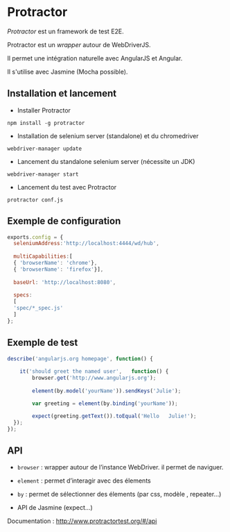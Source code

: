 # Protractor

*Protractor* est un framework de test E2E.

Protractor est un *wrapper* autour de WebDriverJS.

Il permet une intégration naturelle avec AngularJS et Angular.

Il s'utilise avec Jasmine (Mocha possible).

## Installation et lancement

* Installer Protractor

```
npm install -g protractor
```
  
* Installation de selenium server (standalone) et du chromedriver

```
webdriver-manager update
```	
  
* Lancement du standalone selenium server (nécessite un JDK)

```
webdriver-manager start
```

* Lancement du test avec Protractor

```
protractor conf.js
```

## Exemple de configuration

```js
exports.config = {		
  seleniumAddress:'http://localhost:4444/wd/hub',
  
  multiCapabilities:[
  { 'browserName': 'chrome'},	
  { 'browserName': 'firefox'}],	
  
  baseUrl: 'http://localhost:8080',	
  
  specs:	
  [	
  'spec/*_spec.js'	
  ]
};	


```

## Exemple de test

```js
describe('angularjs.org homepage', function() {
    
    it('should greet the named user',	function() {		
        browser.get('http://www.angularjs.org');	
            
        element(by.model('yourName')).sendKeys('Julie');	

        var greeting = element(by.binding('yourName'));

        expect(greeting.getText()).toEqual('Hello	Julie!');
  });	
});
```

## API

* `browser` : wrapper autour de l’instance WebDriver. il permet de naviguer.
* `element` : permet d’interagir avec des élements
* `by` : permet de sélectionner des élements (par css, modèle , repeater...)

* API de Jasmine (expect...)

Documentation : http://www.protractortest.org/#/api